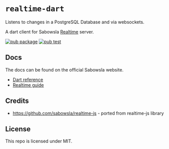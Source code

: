 # `realtime-dart`

Listens to changes in a PostgreSQL Database and via websockets.

A dart client for Sabowsla [Realtime](https://github.com/sabowsla/realtime) server.

[![pub package](https://img.shields.io/pub/v/realtime_client.svg)](https://pub.dev/packages/realtime_client)
[![pub test](https://github.com/sabowsla/realtime-dart/workflows/Test/badge.svg)](https://github.com/sabowsla/realtime-dart/actions?query=workflow%3ATest)

## Docs

The docs can be found on the official Sabowsla website.

- [Dart reference](https://sabowsla.com/docs/reference/dart/stream)
- [Realtime guide](https://sabowsla.com/docs/guides/realtime)

## Credits

- https://github.com/sabowsla/realtime-js - ported from realtime-js library

## License

This repo is licensed under MIT.
